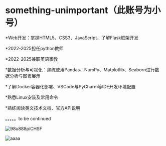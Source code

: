 # something-unimportant（此账号为小号）




*Web开发：掌握HTML5、CSS3、JavaScript，了解Flask框架开发 

*2022-2025担任python教师 

*2022-2025兼职英语家教 

*数据分析与可视化：熟练使用Pandas、NumPy、Matplotlib、Seaborn进行数据分析与图表展示 

*了解Docker容器化部署、VSCode与PyCharm等IDE开发环境配置 

*熟悉Linux安装及常用命令 

*熟练阅读英文技术文档、官方API说明 

。。。。。to be continued 

![98u888piCHSF](https://github.com/user-attachments/assets/82933262-fcbc-489f-a75e-d85332af9394)



![aaaa](https://github.com/user-attachments/assets/fdcf0a6a-27d8-4c70-82f3-3dd73349b975)


